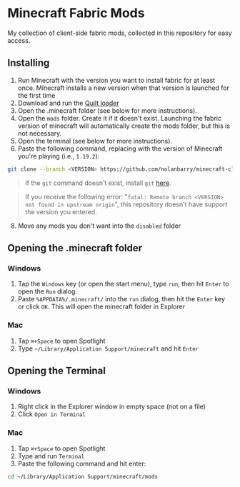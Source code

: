 # Minecraft Fabric Mods
My collection of client-side fabric mods, collected in this repository for easy access.

## Installing
1. Run Minecraft with the version you want to install fabric for at least once. Minecraft installs a new version when that version is launched for the first time
2. Download and run the [Quilt loader](https://quiltmc.org/install/client)
3. Open the .minecraft folder (see below for more instructions).
5. Open the `mods` folder. Create it if it doesn't exist. Launching the fabric version of minecraft will automatically create the mods folder, but this is not necessary.
6. Open the terminal (see below for more instructions).
7. Paste the following command, replacing <VERSION> with the version of Minecraft you're playing (i.e., `1.19.2`):
```bash
git clone --branch <VERSION> https://github.com/nolanbarry/minecraft-client-mods .
```
> If the `git` command doesn't exist, install `git` [here](https://git-scm.com/download/win).

> If you receive the following error: "`fatal: Remote branch <VERSION> not found in upstream origin`", this repository doesn't have support the version you entered.
8. Move any mods you don't want into the `disabled` folder

## Opening the .minecraft folder
### Windows
1. Tap the `Windows` key (or open the start menu), type `run`, then hit `Enter` to open the `Run` dialog.
2. Paste `%APPDATA%/.minecraft/` into the `run` dialog, then hit the `Enter` key or click `OK`. This will open the minecraft folder in Explorer
### Mac
1. Tap `⌘+Space` to open Spotlight
2. Type `~/Library/Application Support/minecraft` and hit `Enter`

## Opening the Terminal
### Windows
1. Right click in the Explorer window in empty space (not on a file)
2. Click `Open in Terminal`

### Mac
1. Tap `⌘+Space` to open Spotlight
2. Type and run `Terminal`
3. Paste the following command and hit enter:
```bash
cd ~/Library/Application Support/minecraft/mods
```